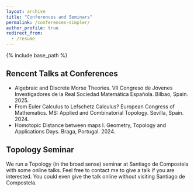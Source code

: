 ```yaml
---
layout: archive
title: "Conferences and Seminars"
permalink: /conferences-simpler/
author_profile: true
redirect_from:
  - /resume
---
```


{% include base_path %}

## Rencent Talks at Conferences
* Algebraic and Discrete Morse Theories. VII Congreso de Jóvenes Investigadores de la Real Sociedad Matemática Española. Bilbao, Spain. 2025.
* From Euler Calculus to Lefschetz Calculus? European Congress of Mathematics. MS: Applied and Combinatorial Topology. Sevilla, Spain. 2024.
* Homotopic Distance between maps I. Geometry, Topology and Applications Days. Braga, Portugal. 2024.


## Topology Seminar

We run a Topology (in the broad sense) seminar at Santiago de Compostela with some online talks. Feel free to contact me to give a talk if you are interested. You could even give the talk online without visiting Santiago de Compostela.
